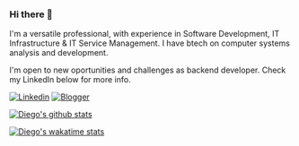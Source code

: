 ### Hi there 👋
I'm a versatile professional, with experience in Software Development, IT Infrastructure & IT Service Management. I have btech on computer systems analysis and development.

I'm open to new oportunities and challenges as backend developer. Check my LinkedIn below for more info. 

[![Linkedin](https://img.shields.io/badge/-LinkedIn-blue?style=flat&logo=Linkedin&logoColor=white)](https://www.linkedin.com/in/diego-f/) [![Blogger](https://img.shields.io/badge/-Blogger-blue?style=flat&logo=blogger&logoColor=white)](https://blog.diegofernandes.dev/)
<!-- [![Website](https://img.shields.io/badge/-Website-blue?style=flat&logo=internet-explorer&logoColor=white)](https://diegofernandes.dev/) -->



[![Diego's github stats](https://github-readme-stats.vercel.app/api?username=fernandesdiego&count_private=true&show_icons=true&theme=github_dark)](#)

[![Diego's wakatime stats](https://github-readme-stats.vercel.app/api/wakatime?username=fernandesdiego&show_icons=true&theme=github_dark)](https://wakatime.com/@fernandesdiego) 












<!--
**fernandesdiego/fernandesdiego** is a ✨ _special_ ✨ repository because its `README.md` (this file) appears on your GitHub profile.

Here are some ideas to get you started:

- 🔭 I’m currently working on ...
- 🌱 I’m currently learning ...
- 👯 I’m looking to collaborate on ...
- 🤔 I’m looking for help with ...
- 💬 Ask me about ...
- 📫 How to reach me: ...
- 😄 Pronouns: ...
- ⚡ Fun fact: ...
-->
